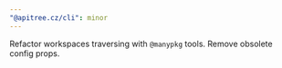 ```yaml
---
"@apitree.cz/cli": minor
---
```


Refactor workspaces traversing with `@manypkg` tools. Remove obsolete config props.
